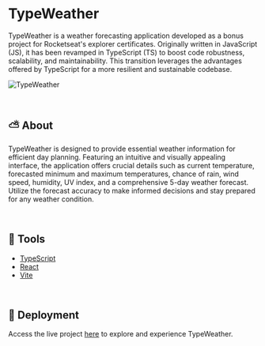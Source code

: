 # TypeWeather

TypeWeather is a weather forecasting application developed as a bonus project for Rocketseat's explorer certificates. Originally written in JavaScript (JS), it has been revamped in TypeScript (TS) to boost code robustness, scalability, and maintainability. This transition leverages the advantages offered by TypeScript for a more resilient and sustainable codebase.

![TypeWeather](https://github.com/Joao-MarcosOM/TypeWeather/assets/70643779/d527a9a5-bab4-4780-82e6-542ed8915f88)

</br>

## ⛅ About

TypeWeather is designed to provide essential weather information for efficient day planning. Featuring an intuitive and visually appealing interface, the application offers crucial details such as current temperature, forecasted minimum and maximum temperatures, chance of rain, wind speed, humidity, UV index, and a comprehensive 5-day weather forecast. Utilize the forecast accuracy to make informed decisions and stay prepared for any weather condition.

</br>

## 🧪 Tools

- [TypeScript](https://www.typescriptlang.org/)
- [React](https://react.dev/)
- [Vite](https://vitejs.dev/)

</br>

## 🚀 Deployment

Access the live project [here](https://type-weather-rocket.netlify.app/) to explore and experience TypeWeather.
